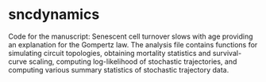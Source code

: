 # sncdynamics
Code for the manuscript: Senescent cell turnover slows with age providing an explanation for the Gompertz law.
The analysis file contains functions for simulating circuit topologies, obtaining mortality statistics and survival-curve scaling, computing log-likelihood of stochastic trajectories, and computing various summary statistics of stochastic trajectory data.
